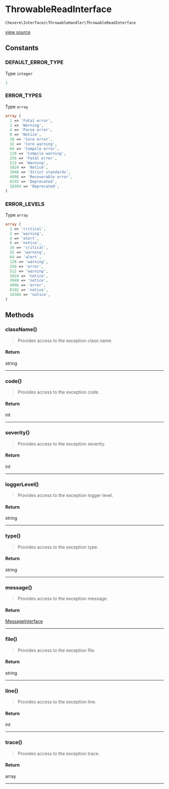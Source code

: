 # ThrowableReadInterface

`Chevere\Interfaces\ThrowableHandler\ThrowableReadInterface`

[view source](https://github.com/chevere/chevere/blob/master//home/rodolfo/git/chevere/chevere/interfaces/ThrowableHandler/ThrowableReadInterface.php)

## Constants

### DEFAULT_ERROR_TYPE

Type `integer`

```php
1
```

### ERROR_TYPES

Type `array`

```php
array (
  1 => 'Fatal error',
  2 => 'Warning',
  4 => 'Parse error',
  8 => 'Notice',
  16 => 'Core error',
  32 => 'Core warning',
  64 => 'Compile error',
  128 => 'Compile warning',
  256 => 'Fatal error',
  512 => 'Warning',
  1024 => 'Notice',
  2048 => 'Strict standards',
  4096 => 'Recoverable error',
  8192 => 'Deprecated',
  16384 => 'Deprecated',
)
```

### ERROR_LEVELS

Type `array`

```php
array (
  1 => 'critical',
  2 => 'warning',
  4 => 'alert',
  8 => 'notice',
  16 => 'critical',
  32 => 'warning',
  64 => 'alert',
  128 => 'warning',
  256 => 'error',
  512 => 'warning',
  1024 => 'notice',
  2048 => 'notice',
  4096 => 'error',
  8192 => 'notice',
  16384 => 'notice',
)
```


## Methods

### className()

> Provides access to the exception class name.

#### Return

string

---

### code()

> Provides access to the exception code.

#### Return

int

---

### severity()

> Provides access to the exception severity.

#### Return

int

---

### loggerLevel()

> Provides access to the exception logger level.

#### Return

string

---

### type()

> Provides access to the exception type.

#### Return

string

---

### message()

> Provides access to the exception message.

#### Return

[MessageInterface](../Message/MessageInterface.md)

---

### file()

> Provides access to the exception file.

#### Return

string

---

### line()

> Provides access to the exception line.

#### Return

int

---

### trace()

> Provides access to the exception trace.

#### Return

array

---

